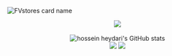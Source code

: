 ![FVstores card name](https://cardivo.vercel.app/api?name=Fadlyvpn&description=Hi,%20everyone!%20and%20Nice%20to%20meet%20you%20%F0%9F%91%8B&image=https://raw.githubusercontent.com/myzid/myzid/main/profile.jpg?v=4&backgroundColor=%23ecf0f1&telegram=/&github=FVstores&pattern=leaf&colorPattern=%23eaeaea)

<p align="center"><img src="https://www.codewars.com/users/SatriaAPN/badges/large"/><br /><br />
  <img src="https://github-readme-stats.vercel.app/api?username=SatriaAPN&show_icons=true&include_all_commits=true&theme=monokai" alt="hossein heydari's GitHub stats" /><br />
  <img src="https://github-readme-streak-stats.herokuapp.com/?user=SatriaAPN&theme=monokai"/>
  <img src="https://github-readme-stats.vercel.app/api/top-langs/?username=SatriaAPN&layout=compact&theme=monokai&langs_count=12"/><br />
</p>
